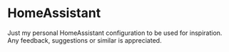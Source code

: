 # HomeAssistant
Just my personal HomeAssistant configuration to be used for inspiration.
Any feedback, suggestions or similar is appreciated.

